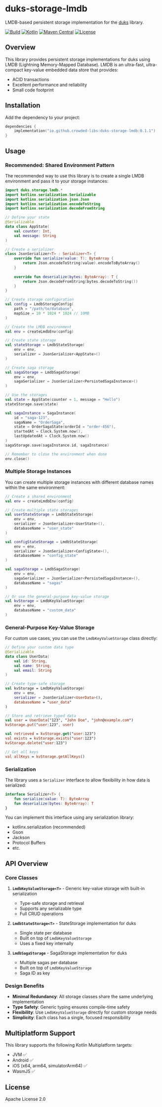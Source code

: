 # duks-storage-lmdb

LMDB-based persistent storage implementation for the [duks](https://github.com/crowded-libs/duks) library.

[![Build](https://github.com/crowded-libs/duks-storage-lmdb/actions/workflows/build.yml/badge.svg)](https://github.com/crowded-libs/duks-storage-lmdb/actions/workflows/build.yml)
[![Kotlin](https://img.shields.io/badge/kotlin-2.2.0-blue.svg?logo=kotlin)](http://kotlinlang.org)
[![Maven Central](https://img.shields.io/maven-central/v/io.github.crowded-libs/duks-storage-lmdb.svg?label=Maven%20Central)](https://search.maven.org/search?q=g:%22io.github.crowded-libs%22%20AND%20a:%22duks-storage-lmdb%22)
[![License](https://img.shields.io/badge/License-Apache%202.0-blue.svg)](https://opensource.org/licenses/Apache-2.0)


## Overview

This library provides persistent storage implementations for duks using LMDB (Lightning Memory-Mapped Database). LMDB is an ultra-fast, ultra-compact key-value embedded data store that provides:

- ACID transactions
- Excellent performance and reliability
- Small code footprint

## Installation

Add the dependency to your project:

```kotlin
dependencies {
    implementation("io.github.crowded-libs:duks-storage-lmdb:0.1.1")
}
```

## Usage

### Recommended: Shared Environment Pattern

The recommended way to use this library is to create a single LMDB environment and pass it to your storage instances:

```kotlin
import duks.storage.lmdb.*
import kotlinx.serialization.Serializable
import kotlinx.serialization.json.Json
import kotlinx.serialization.encodeToString
import kotlinx.serialization.decodeFromString

// Define your state
@Serializable
data class AppState(
    val counter: Int,
    val message: String
)

// Create a serializer
class JsonSerializer<T> : Serializer<T> {
    override fun serialize(value: T): ByteArray {
        return Json.encodeToString(value).encodeToByteArray()
    }
    
    override fun deserialize(bytes: ByteArray): T {
        return Json.decodeFromString(bytes.decodeToString())
    }
}

// Create storage configuration
val config = LmdbStorageConfig(
    path = "/path/to/database",
    mapSize = 10 * 1024 * 1024 // 10MB
)

// Create the LMDB environment
val env = createLmdbEnv(config)

// Create state storage
val stateStorage = LmdbStateStorage(
    env = env,
    serializer = JsonSerializer<AppState>()
)

// Create saga storage
val sagaStorage = LmdbSagaStorage(
    env = env,
    sagaSerializer = JsonSerializer<PersistedSagaInstance>()
)

// Use the storages
val state = AppState(counter = 1, message = "Hello")
stateStorage.save(state)

val sagaInstance = SagaInstance(
    id = "saga-123",
    sagaName = "OrderSaga",
    state = OrderSagaState(orderId = "order-456"),
    startedAt = Clock.System.now(),
    lastUpdatedAt = Clock.System.now()
)
sagaStorage.save(sagaInstance.id, sagaInstance)

// Remember to close the environment when done
env.close()
```

### Multiple Storage Instances

You can create multiple storage instances with different database names within the same environment:

```kotlin
// Create a shared environment
val env = createLmdbEnv(config)

// Create multiple state storages
val userStateStorage = LmdbStateStorage(
    env = env,
    serializer = JsonSerializer<UserState>(),
    databaseName = "user_state"
)

val configStateStorage = LmdbStateStorage(
    env = env,
    serializer = JsonSerializer<ConfigState>(),
    databaseName = "config_state"
)

val sagaStorage = LmdbSagaStorage(
    env = env,
    sagaSerializer = JsonSerializer<PersistedSagaInstance>(),
    databaseName = "sagas"
)

// Or use the general-purpose key-value storage
val kvStorage = LmdbKeyValueStorage(
    env = env,
    databaseName = "custom_data"
)
```

### General-Purpose Key-Value Storage

For custom use cases, you can use the `LmdbKeyValueStorage` class directly:

```kotlin
// Define your custom data type
@Serializable
data class UserData(
    val id: String,
    val name: String,
    val email: String
)

// Create type-safe storage
val kvStorage = LmdbKeyValueStorage(
    env = env,
    serializer = JsonSerializer<UserData>(),
    databaseName = "user_data"
)

// Store and retrieve typed data
val user = UserData("123", "John Doe", "john@example.com")
kvStorage.put("user:123", user)

val retrieved = kvStorage.get("user:123")
val exists = kvStorage.exists("user:123")
kvStorage.delete("user:123")

// Get all keys
val allKeys = kvStorage.getAllKeys()
```

### Serialization

The library uses a `Serializer` interface to allow flexibility in how data is serialized:

```kotlin
interface Serializer<T> {
    fun serialize(value: T): ByteArray
    fun deserialize(bytes: ByteArray): T
}
```

You can implement this interface using any serialization library:
- kotlinx.serialization (recommended)
- Gson
- Jackson
- Protocol Buffers
- etc.

## API Overview

### Core Classes

1. **`LmdbKeyValueStorage<T>`** - Generic key-value storage with built-in serialization
   - Type-safe storage and retrieval
   - Supports any serializable type
   - Full CRUD operations

2. **`LmdbStateStorage<T>`** - StateStorage implementation for duks
   - Single state per database
   - Built on top of `LmdbKeyValueStorage`
   - Uses a fixed key internally

3. **`LmdbSagaStorage`** - SagaStorage implementation for duks
   - Multiple sagas per database
   - Built on top of `LmdbKeyValueStorage`
   - Saga ID as key

### Design Benefits

- **Minimal Redundancy**: All storage classes share the same underlying implementation
- **Type Safety**: Generic typing ensures compile-time safety
- **Flexibility**: Use `LmdbKeyValueStorage` directly for custom storage needs
- **Simplicity**: Each class has a single, focused responsibility

## Multiplatform Support

This library supports the following Kotlin Multiplatform targets:
- JVM ✅
- Android ✅
- iOS (x64, arm64, simulatorArm64) ✅
- WasmJS ✅

## License

Apache License 2.0